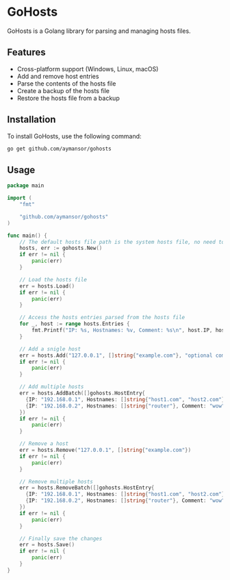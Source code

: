 # GoHosts

GoHosts is a Golang library for parsing and managing hosts files.

## Features

- Cross-platform support (Windows, Linux, macOS)
- Add and remove host entries
- Parse the contents of the hosts file
- Create a backup of the hosts file
- Restore the hosts file from a backup

## Installation

To install GoHosts, use the following command:

```bash
go get github.com/aymansor/gohosts
```

## Usage

```go
package main

import (
    "fmt"

    "github.com/aymansor/gohosts"
)

func main() {
    // The default hosts file path is the system hosts file, no need to specify it
    hosts, err := gohosts.New()
    if err != nil {
        panic(err)
    }

    // Load the hosts file
    err = hosts.Load()
    if err != nil {
        panic(err)
    }

    // Access the hosts entries parsed from the hosts file
    for _, host := range hosts.Entries {
        fmt.Printf("IP: %s, Hostnames: %v, Comment: %s\n", host.IP, host.Hostnames, host.Comment)
    }

    // Add a snigle host
    err = hosts.Add("127.0.0.1", []string{"example.com"}, "optional comment")
    if err != nil {
        panic(err)
    }

    // Add multiple hosts
    err = hosts.AddBatch([]gohosts.HostEntry{
      {IP: "192.168.0.1", Hostnames: []string{"host1.com", "host2.com"}},
      {IP: "192.168.0.2", Hostnames: []string{"router"}, Comment: "wow"},
    })
    if err != nil {
        panic(err)
    }

    // Remove a host
    err = hosts.Remove("127.0.0.1", []string{"example.com"})
    if err != nil {
        panic(err)
    }

    // Remove multiple hosts
    err = hosts.RemoveBatch([]gohosts.HostEntry{
      {IP: "192.168.0.1", Hostnames: []string{"host1.com", "host2.com"}},
      {IP: "192.168.0.2", Hostnames: []string{"router"}, Comment: "wow"},
    })
    if err != nil {
        panic(err)
    }

    // Finally save the changes
    err = hosts.Save()
    if err != nil {
        panic(err)
    }
}

```
